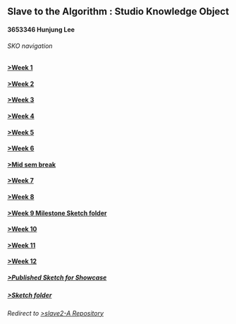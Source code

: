 ## Slave to the Algorithm : Studio Knowledge Object
#### 3653346 Hunjung Lee
###### SKO navigation
#### [>Week 1](https://hunoong.github.io/slave2-A/week01/)
#### [>Week 2](https://hunoong.github.io/slave2-A/week02)
#### [>Week 3](https://hunoong.github.io/slave2-A/week03)
#### [>Week 4](https://hunoong.github.io/slave2-A/week04)
#### [>Week 5](https://hunoong.github.io/slave2-A/week05)
#### [>Week 6](https://hunoong.github.io/slave2-A/week06)
#### [>Mid sem break](https://hunoong.github.io/slave2-A/week06_BREAK)
#### [>Week 7](https://hunoong.github.io/slave2-A/week07)
#### [>Week 8](https://hunoong.github.io/slave2-A/week08)
#### [>Week 9 Milestone Sketch folder](https://github.com/hunoong/slave2-A/tree/master/week09%20MILESTONE)
#### [>Week 10](https://hunoong.github.io/slave2-A/week10)
#### [>Week 11](https://hunoong.github.io/slave2-A/week11)
#### [>Week 12](https://hunoong.github.io/slave2-A/week12)
##### [>Published Sketch for Showcase](https://hunoong.github.io/Hun_Lee/The_Beauty_of_the_Eaten_Path)
##### [>Sketch folder](https://github.com/hunoong/Hun_Lee/tree/gh-pages/The_Beauty_of_the_Eaten_Path)
###### Redirect to [>slave2-A Repository](https://github.com/hunoong/slave2-A)

